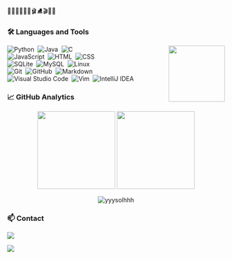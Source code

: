 
🧗🏻‍♀️🤸🏻‍♀🩰⛸🎬🎹🎻

### 🛠 Languages and Tools
<img align="right" height="130" src="http://mazassumnida.wtf/api/v2/generate_badge?boj=solbaram"/>

![Python](https://img.shields.io/badge/-Python-05122A?style=flat&logo=python)&nbsp;
![Java](https://img.shields.io/badge/-Java-05122A?style=flat&logo=Java&logoColor=FFA518)&nbsp;
![C](https://img.shields.io/badge/-C-05122A?style=flat&logo=C&logoColor=A8B9CC)&nbsp;\
![JavaScript](https://img.shields.io/badge/-JavaScript-05122A?style=flat&logo=javascript)&nbsp;
![HTML](https://img.shields.io/badge/-HTML-05122A?style=flat&logo=HTML5)&nbsp;
![CSS](https://img.shields.io/badge/-CSS-05122A?style=flat&logo=CSS3&logoColor=1572B6)&nbsp;\
![SQLite](https://img.shields.io/badge/-SQLite-05122A?style=flat&logo=SQLite&logoColor=003B57)&nbsp;
![MySQL](https://img.shields.io/badge/-MySQL-05122A?style=flat&logo=MySQL&logoColor=4479A1)&nbsp;
![Linux](https://img.shields.io/badge/-Linux-05122A?style=flat&logo=Linux&logoColor=FCC624)&nbsp;\
![Git](https://img.shields.io/badge/-Git-05122A?style=flat&logo=git)&nbsp;
![GitHub](https://img.shields.io/badge/-GitHub-05122A?style=flat&logo=github)&nbsp;
![Markdown](https://img.shields.io/badge/-Markdown-05122A?style=flat&logo=markdown)\
![Visual Studio Code](https://img.shields.io/badge/-Visual%20Studio%20Code-05122A?style=flat&logo=visual-studio-code&logoColor=007ACC)&nbsp;
![Vim](https://img.shields.io/badge/-Vim-05122A?style=flat&logo=Vim&logoColor=019733)&nbsp;
![IntelliJ IDEA](https://img.shields.io/badge/-IntelliJ%20IDEA-05122A?style=flat&logo=IntelliJ-IDEA)

### 📈 GitHub Analytics
<p align="center">
  <img height="180em" src="https://github-readme-stats.vercel.app/api?username=yyysolhhh&theme=blueberry&show_icons=true&include_all_commits=true&count_private=true"/>
  <img height="180em" src="https://github-readme-stats.vercel.app/api/top-langs/?username=yyysolhhh&layout=compact&langs_count=9&theme=blueberry"/>
</p>
<p align="center"><img align="center" src="https://github-readme-streak-stats.herokuapp.com/?user=yyysolhhh&theme=blueberry" alt="yyysolhhh"/></p>

### 📫 Contact
<a href="https://instagram.com/yyysolhhh"><img src="https://img.shields.io/badge/-@yyysolhhh-E4405F?style=flat&logo=Instagram&logoColor=white"/></a>

<img src="https://hits.seeyoufarm.com/api/count/incr/badge.svg?url=https%3A%2F%2Fgithub.com%2Fyyysolhhh&count_bg=%2382A9FE&title_bg=%23242938&icon=&icon_color=%23E7E7E7&title=hits&edge_flat=false"/>



<!--
**yyysolhhh/yyysolhhh** is a ✨ _special_ ✨ repository because its `README.md` (this file) appears on your GitHub profile.

Here are some ideas to get you started:

- 🔭 I’m currently working on ...
- 🌱 I’m currently learning ...
- 👯 I’m looking to collaborate on ...
- 🤔 I’m looking for help with ...
- 💬 Ask me about ...
- 📫 How to reach me: ...
- 😄 Pronouns: ...
- ⚡ Fun fact: ...
-->
